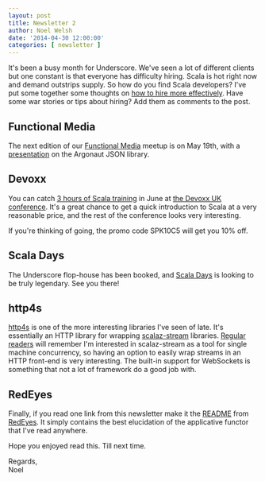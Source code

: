 ```yaml
---
layout: post
title: Newsletter 2
author: Noel Welsh
date: '2014-04-30 12:00:00'
categories: [ newsletter ]
---
```


It's been a busy month for Underscore. We've seen a lot of different clients but one constant is that everyone has difficulty hiring. Scala is hot right now and demand outstrips supply. So how do you find Scala developers? I've put some together some thoughts on [how to hire more effectively](http://underscore.io/blog/posts/2014/05/02/hiring-scala-developers.html). Have some war stories or tips about hiring? Add them as comments to the post.

<!-- break -->

## Functional Media

The next edition of our [Functional Media](http://www.meetup.com/Functional-Media/) meetup is on May 19th, with a [presentation](http://www.meetup.com/Functional-Media/events/177051912/) on the Argonaut JSON library.

## Devoxx

You can catch [3 hours of Scala training](http://www.devoxx.co.uk/2014/03/essential-scala/) in June at [the Devoxx UK conference](http://www.devoxx.co.uk/2014/). It's a great chance to get a quick introduction to Scala at a very reasonable price, and the rest of the conference looks very interesting.

If you're thinking of going, the promo code SPK10C5 will get you 10% off.

## Scala Days

The Underscore flop-house has been booked, and [Scala Days](http://scaladays.org/) is looking to be truly legendary. See you there!

## http4s

[http4s](https://github.com/http4s/http4s) is one of the more interesting libraries I've seen of late. It's essentially an HTTP library for wrapping [scalaz-stream](https://github.com/scalaz/scalaz-stream/) libraries. [Regular readers](http://underscore.io/blog/posts/2014/03/18/newsletter1.html) will remember I'm interested in scalaz-stream as a tool for single machine concurrency, so having an option to easily wrap streams in an HTTP front-end is very interesting. The built-in support for WebSockets is something that not a lot of framework do a good job with.

## RedEyes

Finally, if you read one link from this newsletter make it the [README](https://github.com/redeyes/redeyes/blob/master/README.md) from [RedEyes](https://github.com/redeyes/redeyes). It simply contains the best elucidation of the applicative functor that I've read anywhere.

Hope you enjoyed read this. Till next time.

Regards,<br/>
Noel
